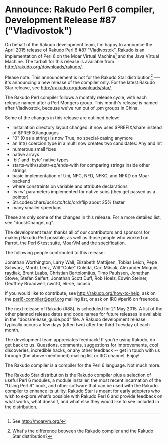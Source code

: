# Announce: Rakudo Perl 6 compiler, Development Release #87 ("Vladivostok")

On behalf of the Rakudo development team, I'm happy to announce the April
2015 release of Rakudo Perl 6 #87 "Vladivostok". Rakudo is an implementation of
Perl 6 on the Moar Virtual Machine[^1] and the Java Virtual Machine. The
tarball for this release is available from <http://rakudo.org/downloads/rakudo/>.

Please note: This announcement is not for the Rakudo Star
distribution[^2] --- it's announcing a new release of the compiler
only. For the latest Rakudo Star release, see
<http://rakudo.org/downloads/star/>.

The Rakudo Perl compiler follows a monthly release cycle, with each
release named after a Perl Mongers group. This month's release is named after
Vladivostok, because we've run out of .pm groups in China.

Some of the changes in this release are outlined below:

* Installation directory layout changed: it now uses $PREFIX/share instead of
   $PREFIX/languages
* "0" (0 as a string) is now True, no special-casing anymore
* an Int() coercion type in a multi now creates two candidates: Any and Int
* numerous small fixes
* native arrays
* 'bit' and 'byte' native types
* starts-with/substr-eq/ends-with for comparing strings inside other strings
* basic implementation of Uni, NFC, NFD, NFKC, and NFKD on Moar backend
* where constraints on variable and attribute declarations
* 'is rw' parameters implemented for native subs (they get passed as a pointer)
* Str.codes/chars/uc/lc/tc/tclc/ord/flip about 25% faster
* many smaller speedups

These are only some of the changes in this release. For a more
detailed list, see "docs/ChangeLog".

The development team thanks all of our contributors and sponsors for
making Rakudo Perl possible, as well as those people who worked on
Parrot, the Perl 6 test suite, MoarVM and the specification.

The following people contributed to this release:

Jonathan Worthington, Larry Wall, Elizabeth Mattijsen, Tobias Leich, Pepe
Schwarz, Moritz Lenz, Will "Coke" Coleda, Carl Mäsak, Alexander Moquin,
raydiak, Brent Laabs, Christian Bartolomäus, Timo Paulssen, Jonathan Stowe,
Stefan Seifert, Jonathan Scott Duff, Rob Hoelz, Edwin Steiner, Geoffrey
Broadwell, nwc10, eli-se, lucasb

If you would like to contribute, see <http://rakudo.org/how-to-help>,
ask on the <perl6-compiler@perl.org> mailing list, or ask on IRC #perl6
on freenode.

The next release of Rakudo (#88), is scheduled for 21 May 2015.
A list of the other planned release dates and code names for future
releases is available in the "docs/release_guide.pod" file. A Rakudo
development release typically occurs a few days (often two) after the
third Tuesday of each month.

The development team appreciates feedback! If you're using Rakudo, do
get back to us. Questions, comments, suggestions for improvements, cool
discoveries, incredible hacks, or any other feedback -- get in touch with
us through (the above-mentioned) mailing list or IRC channel. Enjoy!

[^1]: See <http://moarvm.org/>

[^2]: What's the difference between the Rakudo compiler and the Rakudo
Star distribution?

The Rakudo compiler is a compiler for the Perl 6 language.
Not much more.

The Rakudo Star distribution is the Rakudo compiler plus a selection
of useful Perl 6 modules, a module installer, the most recent
incarnation of the "Using Perl 6" book, and other software that can
be used with the Rakudo compiler to enhance its utility.  Rakudo Star
is meant for early adopters who wish to explore what's possible with
Rakudo Perl 6 and provide feedback on what works, what doesn't, and
what else they would like to see included in the distribution.
